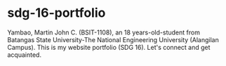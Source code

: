 # sdg-16-portfolio
Yambao, Martin John C. (BSIT-1108), an 18 years-old-student from Batangas State University-The National Engineering University (Alangilan Campus). This is my website portfolio (SDG 16). Let's connect and get acquainted.
